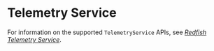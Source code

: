 # Telemetry Service

For information on the supported `TelemetryService` APIs, see *[Redfish Telemetry Service](https://github.com/ODIM-Project/ODIM/blob/main/docs/README.md#redfish-telemetry-service)*.